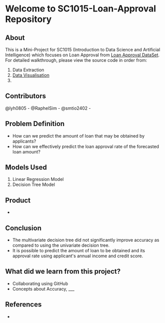# Welcome to SC1015-Loan-Approval Repository
## About
This is a Mini-Project for SC1015 (Introduction to Data Science and Artificial Intelligence) which focuses on Loan Approval from [Loan Approval DataSet](https://www.kaggle.com/datasets/architsharma01/loan-approval-prediction-dataset). For detailed walkthrough, please view the source code in order from:
1. Data Extraction
2. [Data Visualisation](Data_Visualisation.ipynb)
3. 

## Contributors
@lyh0805 - 
@RaphelSim - 
@smtio2402 - 

## Problem Definition
- How can we predict the amount of loan that may be obtained by applicants?
- How can we effectively predict the loan approval rate of the forecasted loan amount?

## Models Used
1. Linear Regression Model
2. Decision Tree Model

## Product
- 

## Conclusion
- The multivariate decision tree did not significantly improve accuracy as compared to using the univariate decision tree.
- It is possible to predict the amount of loan to be obtained and its approval rate using applicant's annual income and credit score.

## What did we learn from this project?
- Collaborating using GitHub
- Concepts about Accuracy, ___

## References 
- 
